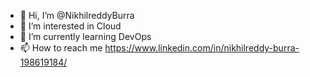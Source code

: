 - 👋 Hi, I’m @NikhilreddyBurra
- 👀 I’m interested in Cloud
- 🌱 I’m currently learning DevOps
- 📫 How to reach me https://www.linkedin.com/in/nikhilreddy-burra-198619184/

<!---
NikhilreddyBurra/NikhilreddyBurra is a ✨ special ✨ repository because its `README.md` (this file) appears on your GitHub profile.
You can click the Preview link to take a look at your changes.
--->
